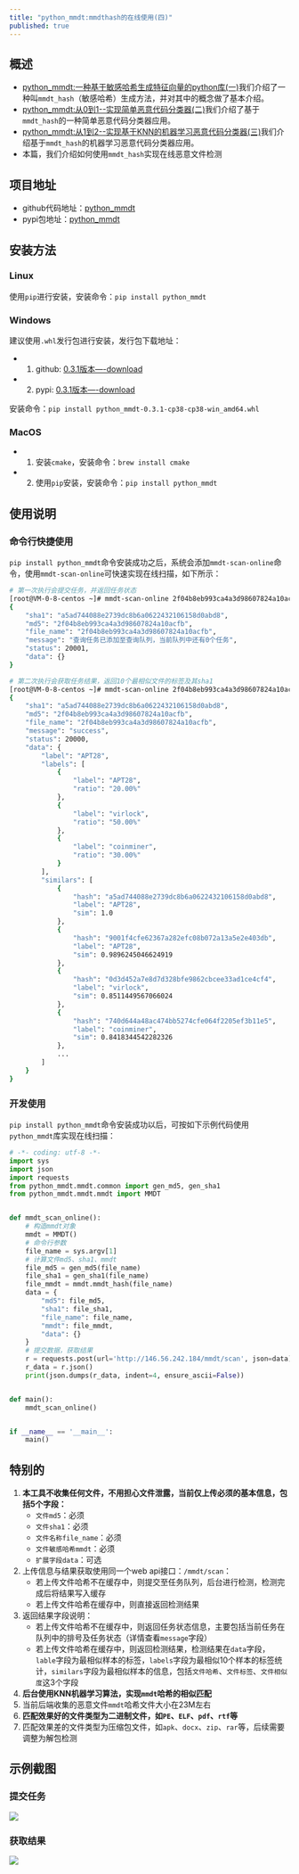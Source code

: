 ```yaml
---
title: "python_mmdt:mmdthash的在线使用(四)"
published: true
---
```


## 概述

* [python_mmdt:一种基于敏感哈希生成特征向量的python库(一)](https://ddvvmmzz.github.io/python_mmdt-%E4%B8%80%E7%A7%8D%E5%9F%BA%E4%BA%8E%E6%95%8F%E6%84%9F%E5%93%88%E5%B8%8C%E7%94%9F%E6%88%90%E7%89%B9%E5%BE%81%E5%90%91%E9%87%8F%E7%9A%84python%E5%BA%93(%E4%B8%80))我们介绍了一种叫`mmdt_hash`（敏感哈希）生成方法，并对其中的概念做了基本介绍。
* [python_mmdt:从0到1--实现简单恶意代码分类器(二)](https://ddvvmmzz.github.io/python_mmdt-%E4%BB%8E%E6%97%A0%E5%88%B0%E6%9C%89%E7%9A%84%E6%81%B6%E6%84%8F%E4%BB%A3%E7%A0%81%E5%88%86%E7%B1%BB%E5%99%A8(%E4%BA%8C))我们介绍了基于`mmdt_hash`的一种简单恶意代码分类器应用。
* [python_mmdt:从1到2--实现基于KNN的机器学习恶意代码分类器(三)](https://ddvvmmzz.github.io/python_mmdt-%E4%BB%8E1%E5%88%B02-%E5%AE%9E%E7%8E%B0%E5%9F%BA%E4%BA%8EKNN%E7%9A%84%E6%9C%BA%E5%99%A8%E5%AD%A6%E4%B9%A0%E6%81%B6%E6%84%8F%E4%BB%A3%E7%A0%81%E5%88%86%E7%B1%BB%E5%99%A8(%E4%B8%89))我们介绍基于`mmdt_hash`的机器学习恶意代码分类器应用。
* 本篇，我们介绍如何使用`mmdt_hash`实现在线恶意文件检测

<!--more-->

## 项目地址

* github代码地址：[python_mmdt](https://github.com/a232319779/python_mmdt)
* pypi包地址：[python_mmdt](https://pypi.org/project/python-mmdt/)

## 安装方法

### Linux

使用`pip`进行安装，安装命令：`pip install python_mmdt`

### Windows

建议使用`.whl`发行包进行安装，发行包下载地址：

* 1. github: [0.3.1版本—-download](https://github.com/a232319779/python_mmdt/releases/download/0.3.1/python_mmdt-0.3.1-cp38-cp38-win_amd64.whl)
* 2. pypi: [0.3.1版本—-download](https://files.pythonhosted.org/packages/82/6d/9e1d7816465b43ff9c135abcea31255d6a155d9b754b0f63a271e3e766af/python_mmdt-0.3.1-cp38-cp38-win_amd64.whl)

安装命令：`pip install python_mmdt-0.3.1-cp38-cp38-win_amd64.whl`

### MacOS

* 1. 安装`cmake`，安装命令：`brew install cmake`
* 2. 使用`pip`安装，安装命令：`pip install python_mmdt`

## 使用说明

### 命令行快捷使用

`pip install python_mmdt`命令安装成功之后，系统会添加`mmdt-scan-online`命令，使用`mmdt-scan-online`可快速实现在线扫描，如下所示：

```sh
# 第一次执行会提交任务，并返回任务状态
[root@VM-0-8-centos ~]# mmdt-scan-online 2f04b8eb993ca4a3d98607824a10acfb
{
    "sha1": "a5ad744088e2739dc8b6a0622432106158d0abd8",
    "md5": "2f04b8eb993ca4a3d98607824a10acfb",
    "file_name": "2f04b8eb993ca4a3d98607824a10acfb",
    "message": "查询任务已添加至查询队列，当前队列中还有0个任务",
    "status": 20001,
    "data": {}
}

# 第二次执行会获取任务结果，返回10个最相似文件的标签及其sha1
[root@VM-0-8-centos ~]# mmdt-scan-online 2f04b8eb993ca4a3d98607824a10acfb
{
    "sha1": "a5ad744088e2739dc8b6a0622432106158d0abd8",
    "md5": "2f04b8eb993ca4a3d98607824a10acfb",
    "file_name": "2f04b8eb993ca4a3d98607824a10acfb",
    "message": "success",
    "status": 20000,
    "data": {
        "label": "APT28",
        "labels": [
            {
                "label": "APT28",
                "ratio": "20.00%"
            },
            {
                "label": "virlock",
                "ratio": "50.00%"
            },
            {
                "label": "coinminer",
                "ratio": "30.00%"
            }
        ],
        "similars": [
            {
                "hash": "a5ad744088e2739dc8b6a0622432106158d0abd8",
                "label": "APT28",
                "sim": 1.0
            },
            {
                "hash": "9001f4cfe62367a282efc08b072a13a5e2e403db",
                "label": "APT28",
                "sim": 0.9896245046624919
            },
            {
                "hash": "0d3d452a7e8d7d328bfe9862cbcee33ad1ce4cf4",
                "label": "virlock",
                "sim": 0.8511449567066024
            },
            {
                "hash": "740d644a48ac474bb5274cfe064f2205ef3b11e5",
                "label": "coinminer",
                "sim": 0.8418344542282326
            },
            ...
        ]
    }
}
```

### 开发使用

`pip install python_mmdt`命令安装成功以后，可按如下示例代码使用`python_mmdt`库实现在线扫描：

```python
# -*- coding: utf-8 -*-
import sys
import json
import requests
from python_mmdt.mmdt.common import gen_md5, gen_sha1
from python_mmdt.mmdt.mmdt import MMDT


def mmdt_scan_online():
    # 构造mmdt对象
    mmdt = MMDT()
    # 命令行参数
    file_name = sys.argv[1]
    # 计算文件md5、sha1、mmdt
    file_md5 = gen_md5(file_name)
    file_sha1 = gen_sha1(file_name)
    file_mmdt = mmdt.mmdt_hash(file_name)
    data = {
        "md5": file_md5,
        "sha1": file_sha1,
        "file_name": file_name,
        "mmdt": file_mmdt,
        "data": {}
    }
    # 提交数据，获取结果
    r = requests.post(url='http://146.56.242.184/mmdt/scan', json=data)
    r_data = r.json()
    print(json.dumps(r_data, indent=4, ensure_ascii=False))


def main():
    mmdt_scan_online()


if __name__ == '__main__':
    main()

```

## 特别的

1. **本工具不收集任何文件，不用担心文件泄露，当前仅上传必须的基本信息，包括5个字段：**
    * `文件md5`：必须
    * `文件sha1`：必须
    * `文件名称file_name`：必须
    * `文件敏感哈希mmdt`：必须
    * `扩展字段data`：可选
2. 上传信息与结果获取使用同一个web api接口：`/mmdt/scan`：
    * 若上传文件哈希不在缓存中，则提交至任务队列，后台进行检测，检测完成后将结果写入缓存
    * 若上传文件哈希在缓存中，则直接返回检测结果
3. 返回结果字段说明：
    * 若上传文件哈希不在缓存中，则返回任务状态信息，主要包括当前任务在队列中的排号及任务状态（详情查看`message`字段）
    * 若上传文件哈希在缓存中，则返回检测结果，检测结果在`data`字段，`lable`字段为最相似样本的标签，`labels`字段为最相似10个样本的标签统计，`similars`字段为最相似样本的信息，包括`文件哈希`、`文件标签`、`文件相似度`这3个字段
4. **后台使用KNN机器学习算法，实现`mmdt`哈希的相似匹配**
5. 当前后端收集的恶意文件`mmdt`哈希文件大小在23M左右
6. **匹配效果好的文件类型为二进制文件，如`PE`、`ELF`、`pdf`、`rtf`等**
7. 匹配效果差的文件类型为压缩包文件，如`apk`、`docx`、`zip`、`rar`等，后续需要调整为解包检测

## 示例截图

### 提交任务

![](../images/python_mmdt/4/submit.jpg)

### 获取结果

![](../images/python_mmdt/4/scan.jpg)